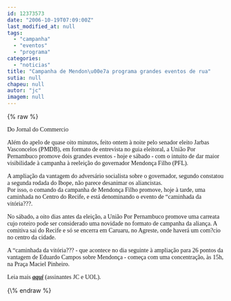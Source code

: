```yaml
---
id: 12373573
date: "2006-10-19T07:09:00Z"
last_modified_at: null
tags:
  - "campanha"
  - "eventos"
  - "programa"
categories:
  - "noticias"
title: "Campanha de Mendon\u00e7a programa grandes eventos de rua"
sutia: null
chapeu: null
autor: "jc"
imagem: null
---
```

{\% raw %}
<p><span style="font-family: Verdana;">Do Jornal do Commercio</span></p>
<p><span style="font-family: Verdana;">Al&eacute;m do apelo de quase oito minutos, feito ontem &agrave; noite pelo senador eleito Jarbas Vasconcelos (PMDB), em formato de entrevista no guia eleitoral, a Uni&atilde;o Por Pernambuco promove dois grandes eventos - hoje e s&aacute;bado - com o intuito de dar maior visibilidade &agrave; campanha &agrave; reelei&ccedil;&atilde;o do governador Mendon&ccedil;a Filho (PFL). </span></p>
<p><span style="font-family: Verdana;">A amplia&ccedil;&atilde;o da vantagem do advers&aacute;rio socialista sobre o governador, segundo constatou a segunda rodada do Ibope, n&atilde;o parece desanimar os aliancistas. <br />Por isso, o comando da campanha de Mendon&ccedil;a Filho promove, hoje &agrave; tarde, uma caminhada no Centro do Recife, e est&aacute; denominando o evento de &ldquo;caminhada da vit&oacute;ria???. </span></p>
<p><span style="font-family: Verdana;">No s&aacute;bado, a oito dias antes da elei&ccedil;&atilde;o, a Uni&atilde;o Por Pernambuco promove uma carreata cujo roteiro pode ser considerado uma novidade no formato de campanha da alian&ccedil;a. A comitiva sai do Recife e s&oacute; se encerra em Caruaru, no Agreste, onde haver&aacute; um com?cio no centro da cidade. </span></p>
<p><span style="font-family: Verdana;">A &ldquo;caminhada da vit&oacute;ria??? - que acontece no dia seguinte &agrave; amplia&ccedil;&atilde;o para 26 pontos da vantagem de Eduardo Campos sobre Mendon&ccedil;a - come&ccedil;a com uma concentra&ccedil;&atilde;o, &agrave;s 15h, na Pra&ccedil;a Maciel Pinheiro.</span></p>
<p><span style="font-family: Verdana;">Leia mais <strong><em><a href="https://jc3.uol.com.br/jornal/2006/10/19/not_205267.php" target="_blank" rel="noopener noreferrer">aqui</a></em></strong> (assinantes JC e UOL).</span></p>
{\% endraw %}